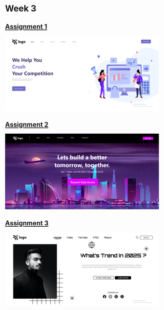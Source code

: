 # Week 3

## [Assignment 1](./Assignment1/readme.md)
![Assignment1](./Assignment1/result.PNG)

## [Assignment 2](./Assignment2/readme.md)
![Assignment 2](./Assignment2/result.PNG)

## [Assignment 3](./Assignment3/readme.md)
![Assignment 3](./Assignment3/result.PNG)